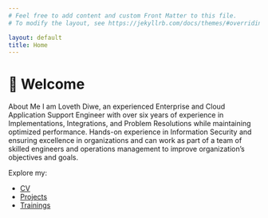 ```yaml
---
# Feel free to add content and custom Front Matter to this file.
# To modify the layout, see https://jekyllrb.com/docs/themes/#overriding-theme-defaults

layout: default
title: Home
---
```


# 👋 Welcome
About Me
I am Loveth Diwe, an experienced Enterprise and Cloud Application Support Engineer with over six years of experience in Implementations, Integrations, and Problem Resolutions while maintaining optimized performance. Hands-on experience in Information Security and ensuring excellence in organizations and can work as part of a team of skilled engineers and operations management to improve organization’s objectives and goals.

Explore my:
- [CV](/cv)
- [Projects](/projects)
- [Trainings](/trainings)